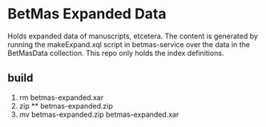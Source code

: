 # BetMas Expanded Data

Holds expanded data of manuscripts, etcetera. The content is generated by running the makeExpand.xql
script in betmas-service over the data in the BetMasData collection. This repo only holds the index
definitions.

## build

1. rm betmas-expanded.xar
1. zip ** betmas-expanded.zip
2. mv betmas-expanded.zip betmas-expanded.xar
